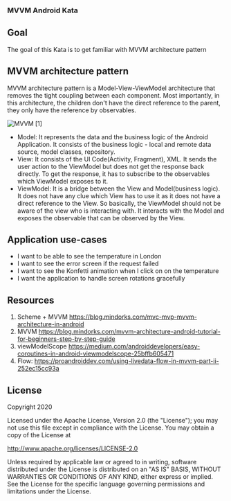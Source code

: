 ### MVVM Android Kata

## Goal

The goal of this Kata is to get familiar with MVVM architecture pattern

## MVVM architecture pattern
MVVM architecture pattern is a Model-View-ViewModel architecture that removes the tight coupling between each component.
Most importantly, in this architecture, the children don't have the direct reference to the parent, they only have the reference by observables.

![MVVM](https://s3.ap-south-1.amazonaws.com/mindorks-server-uploads/mvvm.png) [1]
- Model: It represents the data and the business logic of the Android Application. It consists of the business logic - local and remote data source, model classes, repository.
- View: It consists of the UI Code(Activity, Fragment), XML. It sends the user action to the ViewModel but does not get the response back directly. To get the response, it has to subscribe to the observables which ViewModel exposes to it.
- ViewModel: It is a bridge between the View and Model(business logic). It does not have any clue which View has to use it as it does not have a direct reference to the View. So basically, the ViewModel should not be aware of the view who is interacting with. It interacts with the Model and exposes the observable that can be observed by the View.

## Application use-cases

* I want to be able to see the temperature in London
* I want to see the error screen if the request failed
* I want to see the Konfetti animation when I click on on the temperature
* I want the application to handle screen rotations gracefully

## Resources
1. Scheme + MVVM https://blog.mindorks.com/mvc-mvp-mvvm-architecture-in-android
2. MVVM https://blog.mindorks.com/mvvm-architecture-android-tutorial-for-beginners-step-by-step-guide
3. viewModelScope https://medium.com/androiddevelopers/easy-coroutines-in-android-viewmodelscope-25bffb605471
4. Flow: https://proandroiddev.com/using-livedata-flow-in-mvvm-part-ii-252ec15cc93a

## License

Copyright 2020

Licensed under the Apache License, Version 2.0 (the "License"); you may not use this file except in compliance with the License. You may obtain a copy of the License at

http://www.apache.org/licenses/LICENSE-2.0

Unless required by applicable law or agreed to in writing, software distributed under the License is distributed on an "AS IS" BASIS, WITHOUT WARRANTIES OR CONDITIONS OF ANY KIND, either express or implied. See the License for the specific language governing permissions and limitations under the License.
